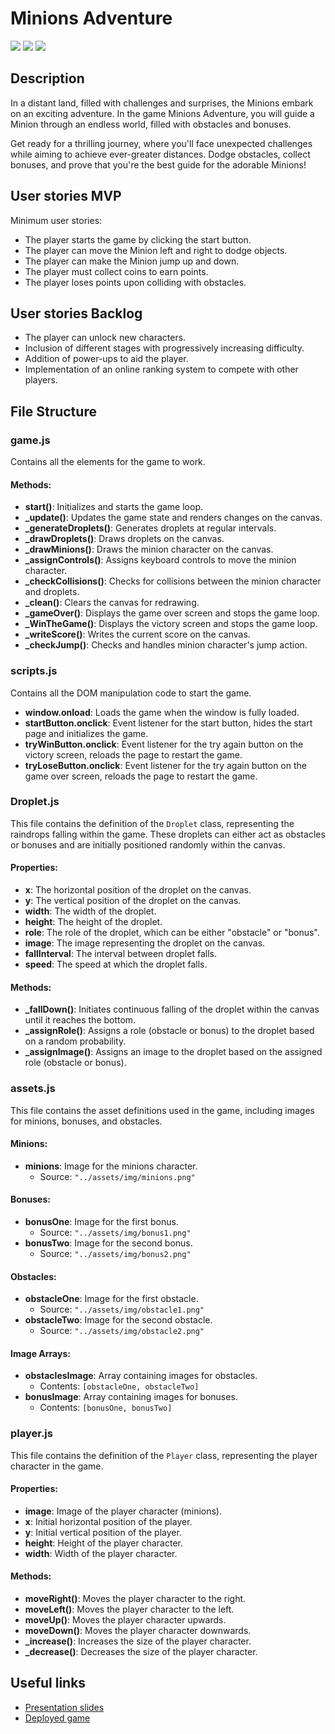 # Minions Adventure

<!-- When you finish, add a nice screenshot of your game -->
[<img src="./assets/img/readme_image1.png">]()
[<img src="./assets/img/readme_image2.png">]()
[<img src="./assets/img/readme_image3.png">]()

## Description

In a distant land, filled with challenges and surprises, the Minions embark on an exciting adventure. In the game Minions Adventure, you will guide a Minion through an endless world, filled with obstacles and bonuses.

Get ready for a thrilling journey, where you'll face unexpected challenges while aiming to achieve ever-greater distances. Dodge obstacles, collect bonuses, and prove that you're the best guide for the adorable Minions!

## User stories MVP

Minimum user stories:

- The player starts the game by clicking the start button.
- The player can move the Minion left and right to dodge objects.
- The player can make the Minion jump up and down.
- The player must collect coins to earn points.
- The player loses points upon colliding with obstacles.

## User stories Backlog

- The player can unlock new characters.
- Inclusion of different stages with progressively increasing difficulty.
- Addition of power-ups to aid the player.
- Implementation of an online ranking system to compete with other players.

<!-- ## File structure

- <code>game.js</code>: contains all the elements for the game to work. Methods: start(), \_update()
- <code>scripts.js</code>: contains all the DOM manipulation code to start the game -->

## File Structure

### game.js

Contains all the elements for the game to work.

#### Methods:

- **start()**: Initializes and starts the game loop.
- **\_update()**: Updates the game state and renders changes on the canvas.
- **\_generateDroplets()**: Generates droplets at regular intervals.
- **\_drawDroplets()**: Draws droplets on the canvas.
- **\_drawMinions()**: Draws the minion character on the canvas.
- **\_assignControls()**: Assigns keyboard controls to move the minion character.
- **\_checkCollisions()**: Checks for collisions between the minion character and droplets.
- **\_clean()**: Clears the canvas for redrawing.
- **\_gameOver()**: Displays the game over screen and stops the game loop.
- **\_WinTheGame()**: Displays the victory screen and stops the game loop.
- **\_writeScore()**: Writes the current score on the canvas.
- **\_checkJump()**: Checks and handles minion character's jump action.

### scripts.js

Contains all the DOM manipulation code to start the game.

- **window.onload**: Loads the game when the window is fully loaded.
- **startButton.onclick**: Event listener for the start button, hides the start page and initializes the game.
- **tryWinButton.onclick**: Event listener for the try again button on the victory screen, reloads the page to restart the game.
- **tryLoseButton.onclick**: Event listener for the try again button on the game over screen, reloads the page to restart the game.

### Droplet.js

This file contains the definition of the `Droplet` class, representing the raindrops falling within the game. These droplets can either act as obstacles or bonuses and are initially positioned randomly within the canvas.

#### Properties:

- **x**: The horizontal position of the droplet on the canvas.
- **y**: The vertical position of the droplet on the canvas.
- **width**: The width of the droplet.
- **height**: The height of the droplet.
- **role**: The role of the droplet, which can be either "obstacle" or "bonus".
- **image**: The image representing the droplet on the canvas.
- **fallInterval**: The interval between droplet falls.
- **speed**: The speed at which the droplet falls.

#### Methods:

- **\_fallDown()**: Initiates continuous falling of the droplet within the canvas until it reaches the bottom.
- **\_assignRole()**: Assigns a role (obstacle or bonus) to the droplet based on a random probability.
- **\_assignImage()**: Assigns an image to the droplet based on the assigned role (obstacle or bonus).

### assets.js

This file contains the asset definitions used in the game, including images for minions, bonuses, and obstacles.

#### Minions:

- **minions**: Image for the minions character.
  - Source: `"../assets/img/minions.png"`

#### Bonuses:

- **bonusOne**: Image for the first bonus.
  - Source: `"../assets/img/bonus1.png"`
- **bonusTwo**: Image for the second bonus.
  - Source: `"../assets/img/bonus2.png"`

#### Obstacles:

- **obstacleOne**: Image for the first obstacle.
  - Source: `"../assets/img/obstacle1.png"`
- **obstacleTwo**: Image for the second obstacle.
  - Source: `"../assets/img/obstacle2.png"`

#### Image Arrays:

- **obstaclesImage**: Array containing images for obstacles.
  - Contents: `[obstacleOne, obstacleTwo]`
- **bonusImage**: Array containing images for bonuses.
  - Contents: `[bonusOne, bonusTwo]`

### player.js

This file contains the definition of the `Player` class, representing the player character in the game.

#### Properties:

- **image**: Image of the player character (minions).
- **x**: Initial horizontal position of the player.
- **y**: Initial vertical position of the player.
- **height**: Height of the player character.
- **width**: Width of the player character.

#### Methods:

- **moveRight()**: Moves the player character to the right.
- **moveLeft()**: Moves the player character to the left.
- **moveUp()**: Moves the player character upwards.
- **moveDown()**: Moves the player character downwards.
- **\_increase()**: Increases the size of the player character.
- **\_decrease()**: Decreases the size of the player character.

## Useful links

<!-- When you finish, add these links and commit -->

- [Presentation slides]()
- [Deployed game]()
